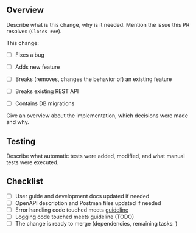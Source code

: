 ## Overview

Describe what is this change, why is it needed. Mention the issue this PR resolves (`Closes ###`).

This change:

- [ ] Fixes a bug
- [ ] Adds new feature
- [ ] Breaks (removes, changes the behavior of) an existing feature
- [ ] Breaks existing REST API
- [ ] Contains DB migrations


Give an overview about the implementation, which decisions were made and why.

## Testing

Describe what automatic tests were added, modified, and what manual tests were executed.

## Checklist

- [ ] User guide and development docs updated if needed
- [ ] OpenAPI description and Postman files updated if needed
- [ ] Error handling code touched meets [guideline](/docs/error-handling-guide.md)
- [ ] Logging code touched meets guideline (TODO)
- [ ] The change is ready to merge (dependencies, remaining tasks: )
